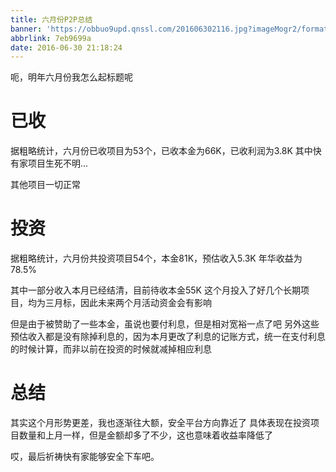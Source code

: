 ```yaml
---
title: 六月份P2P总结
banner: 'https://obbuo9upd.qnssl.com/201606302116.jpg?imageMogr2/format/webp'
abbrlink: 7eb9699a
date: 2016-06-30 21:18:24
---
```


呃，明年六月份我怎么起标题呢

<!--more-->

# 已收

据粗略统计，六月份已收项目为53个，已收本金为66K，已收利润为3.8K
其中快有家项目生死不明...

其他项目一切正常

# 投资

据粗略统计，六月份共投资项目54个，本金81K，预估收入5.3K
年华收益为78.5%

其中一部分收入本月已经结清，目前待收本金55K
这个月投入了好几个长期项目，均为三月标，因此未来两个月活动资金会有影响

但是由于被赞助了一些本金，虽说也要付利息，但是相对宽裕一点了吧
另外这些预估收入都是没有除掉利息的，因为本月更改了利息的记账方式，统一在支付利息的时候计算，而非以前在投资的时候就减掉相应利息

# 总结

其实这个月形势更差，我也逐渐往大额，安全平台方向靠近了
具体表现在投资项目数量和上月一样，但是金额却多了不少，这也意味着收益率降低了

哎，最后祈祷快有家能够安全下车吧。
